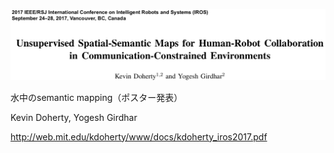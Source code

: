 ![論文](https://github.com/soraKING44/survey_paper/blob/images/semantic_mapping/under_water/Unsupervised%20Spatial-Semantic%20Maps%20for%20Human-Robot%20Collaboration%20in%20Communication-Constrained%20Environments.png)

水中のsemantic mapping（ポスター発表）

Kevin Doherty, Yogesh Girdhar

http://web.mit.edu/kdoherty/www/docs/kdoherty_iros2017.pdf
